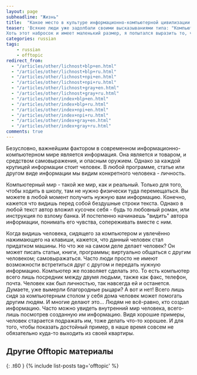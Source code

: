 ```yaml
---
layout: page
subheadline: "Жизнь"
title:  "Какое место в культуре информационно-компьютерной цивилизации отводится человеку как личности?"
teaser: 'Всякие люди уже задолбали своими высказываниями типа: "Компьютер зомбирует вас", "Вы всего лишь придатки машины","Вы не живете как личности!". В этой статье я попытался доказать обратное. 
Хоть этот набросок и имеет маленький размер, я попытался выразить то, что на душе наболело :) Это персонально моё мнение и не призываю никого быть согласным только со мной.'
categories: russian
tags:
    - russian
    - offtopic
redirect_from:
  - "/articles/other/lichnost+blp+en.html"
  - "/articles/other/lichnost+blp+ru.html"
  - "/articles/other/lichnost+npi+en.html"
  - "/articles/other/lichnost+npi+ru.html"
  - "/articles/other/lichnost+gray+en.html"
  - "/articles/other/lichnost+gray+ru.html"
  - "/articles/other/index+blp+en.html"
  - "/articles/other/index+blp+ru.html"
  - "/articles/other/index+npi+en.html"
  - "/articles/other/index+npi+ru.html"
  - "/articles/other/index+gray+en.html"
  - "/articles/other/index+gray+ru.html"
comments: true
---
```


Безусловно, важнейшим фактором в современном информационно-компьютерном мире является информация. Она является и товаром, и средством самовыражения, и опасным оружием. Однако за каждой крупицей информации стоит человек. В любой программе, статье или другом виде информации мы видим конкретного человека - личность.

Компьютерный мир - такой же мир, как и реальный. Только для того, чтобы ходить в школу, там не нужно физически туда перемещаться. Вы можете в любой момент получить нужную вам информацию. Конечно, кажется что видишь перед собой бездушные строки текста. Однако в любой текст автор вложил кусочек себя - будь то любовный роман, или инструкция по взлому банка. И постепенно начинаешь "видить" автора информации, понимать его чувства, сопереживать вместе с ним.

Когда видишь человека, сидящего за компьютером и увлечённо нажимающего на клавиши, кажется, что данный человек стал придатком машины. Но что же на самом деле делает человек? Он может писать статьи, книги, программы; виртуально общаться с другим человеком; самовыражаться. Часто люди просто не имеют возможности встретиться друг с другом и передать нужную информацию. Компьютер же позволяет сделать это. То есть компьютер всего лишь посредник между двумя людьми, также как факс, телефон, почта. Человек как был личностью, так навсегда ей и останется. Думаете, уже вымерли благородные рыцари? А вот и нет! Всего лишь сидя за компьютерным столом у себя дома человек может помогать другим людям. И многие делают это... Людям не всё-равно, кто создал информацию. Часто можно увидеть внутренний мир человека, всего-лишь посмотрев созданную им информацию. Видя хорошие примеры, человек старается подражать им, тоже делать что-то хорошее. И для того, чтобы показать достойный пример, в наше время совсем не обязательно куда-то выходить из своей квартиры.


## Другие Offtopic материалы
{: .t60 }
{% include list-posts tag='offtopic' %}
